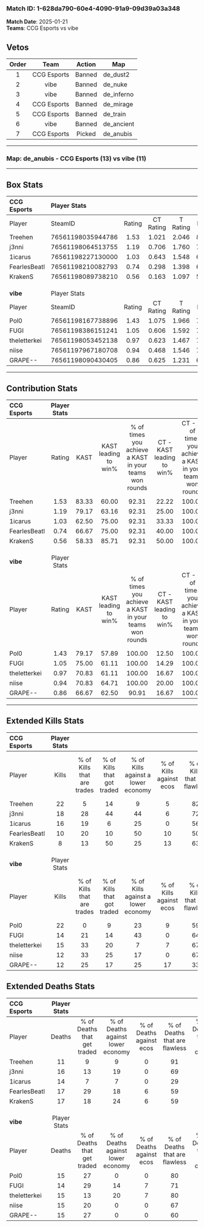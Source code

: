 ### Match ID: 1-628da790-60e4-4090-91a9-09d39a03a348  
**Match Date**: 2025-01-21  
**Teams**: CCG Esports vs vibe  

## Vetos  

| Order | Team | Action | Map |
| :---: | :--: | :----: | --- |
| 1 | CCG Esports | Banned | de_dust2 |
| 2 | vibe | Banned | de_nuke |
| 3 | vibe | Banned | de_inferno |
| 4 | CCG Esports | Banned | de_mirage |
| 5 | CCG Esports | Banned | de_train |
| 6 | vibe | Banned | de_ancient |
| 7 | CCG Esports | Picked | de_anubis |

---  

### **Map**: de_anubis - CCG Esports (13) vs vibe (11)  
---  

## Box Stats  

| **CCG Esports** | Player Stats      |        |           |          |       |      |       |         |        |      |     |
| :- | :- | :-: | :-: | :-: | :-: | :-: | :-: | :-: | :-: | :-: | :-: |
| Player          | SteamID           | Rating | CT Rating | T Rating | KAST  | ADR  | Kills | Assists | Deaths | K/D  | HS% |
| Treehen         | 76561198035944786 |  1.53  |   1.021   |  2.046   | 83.33 | 94.5 |  22   |    3    |   11   | 2.00 | 18  |
| j3nni           | 76561198064513755 |  1.19  |   0.706   |  1.760   | 79.17 | 74.5 |  18   |    4    |   16   | 1.13 | 50  |
| 1icarus         | 76561198227130000 |  1.03  |   0.643   |  1.548   | 62.50 | 74.8 |  16   |    3    |   14   | 1.14 | 37  |
| FearlesBeatl    | 76561198210082793 |  0.74  |   0.298   |  1.398   | 66.67 | 59.1 |  10   |    4    |   17   | 0.59 | 70  |
| KrakenS         | 76561198089738210 |  0.56  |   0.163   |  1.097   | 58.33 | 45.9 |   8   |    4    |   17   | 0.47 | 75  |
|                 |                   |        |           |          |       |      |       |         |        |      |     |
|                 |                   |        |           |          |       |      |       |         |        |      |     |
|                 |                   |        |           |          |       |      |       |         |        |      |     |
| **vibe**        | Player Stats      |        |           |          |       |      |       |         |        |      |     |
| Player          | SteamID           | Rating | CT Rating | T Rating | KAST  | ADR  | Kills | Assists | Deaths | K/D  | HS% |
| Pol0            | 76561198167738896 |  1.43  |   1.075   |  1.966   | 79.17 | 93.3 |  22   |    8    |   15   | 1.47 | 13  |
| FUGI            | 76561198386151241 |  1.05  |   0.606   |  1.592   | 75.00 | 66.4 |  14   |    8    |   14   | 1.00 | 50  |
| theletterkei    | 76561198053452138 |  0.97  |   0.623   |  1.467   | 70.83 | 52.0 |  15   |    4    |   15   | 1.00 | 66  |
| niise           | 76561197967180708 |  0.94  |   0.468   |  1.546   | 70.83 | 74.3 |  12   |    6    |   15   | 0.80 | 66  |
| GRAPE--         | 76561198090430405 |  0.86  |   0.625   |  1.231   | 66.67 | 57.5 |  12   |    6    |   15   | 0.80 | 66  |
---  

## Contribution Stats  

| **CCG Esports** | Player Stats |       |                      |                                                        |                           |                                                             |                          |                                                            |
| :- | :-: | :-: | :-: | :-: | :-: | :-: | :-: | :-: |
| Player          |    Rating    | KAST  | KAST leading to win% | % of times you achieve a KAST in your teams won rounds | CT - KAST leading to win% | CT - % of times you achieve a KAST in your teams won rounds | T - KAST leading to win% | T - % of times you achieve a KAST in your teams won rounds |
| Treehen         |     1.53     | 83.33 |        60.00         |                         92.31                          |           22.22           |                           100.00                            |          90.91           |                           90.91                            |
| j3nni           |     1.19     | 79.17 |        63.16         |                         92.31                          |           25.00           |                           100.00                            |          90.91           |                           90.91                            |
| 1icarus         |     1.03     | 62.50 |        75.00         |                         92.31                          |           33.33           |                           100.00                            |          100.00          |                           90.91                            |
| FearlesBeatl    |     0.74     | 66.67 |        75.00         |                         92.31                          |           40.00           |                           100.00                            |          90.91           |                           90.91                            |
| KrakenS         |     0.56     | 58.33 |        85.71         |                         92.31                          |           50.00           |                           100.00                            |          100.00          |                           90.91                            |
|                 |              |       |                      |                                                        |                           |                                                             |                          |                                                            |
|                 |              |       |                      |                                                        |                           |                                                             |                          |                                                            |
|                 |              |       |                      |                                                        |                           |                                                             |                          |                                                            |
| **vibe**        | Player Stats |       |                      |                                                        |                           |                                                             |                          |                                                            |
| Player          |    Rating    | KAST  | KAST leading to win% | % of times you achieve a KAST in your teams won rounds | CT - KAST leading to win% | CT - % of times you achieve a KAST in your teams won rounds | T - KAST leading to win% | T - % of times you achieve a KAST in your teams won rounds |
| Pol0            |     1.43     | 79.17 |        57.89         |                         100.00                         |           12.50           |                           100.00                            |          90.91           |                           100.00                           |
| FUGI            |     1.05     | 75.00 |        61.11         |                         100.00                         |           14.29           |                           100.00                            |          90.91           |                           100.00                           |
| theletterkei    |     0.97     | 70.83 |        61.11         |                         100.00                         |           16.67           |                           100.00                            |          83.33           |                           100.00                           |
| niise           |     0.94     | 70.83 |        64.71         |                         100.00                         |           20.00           |                           100.00                            |          83.33           |                           100.00                           |
| GRAPE--         |     0.86     | 66.67 |        62.50         |                         90.91                          |           16.67           |                           100.00                            |          90.00           |                           90.00                            |
---  

## Extended Kills Stats  

| **CCG Esports** | Player Stats |                            |                            |                                    |                         |                              |                                 |                                       |                    |           |
| :- | :-: | :-: | :-: | :-: | :-: | :-: | :-: | :-: | :-: | :-: |
| Player          |    Kills     | % of Kills that are trades | % of Kills that got traded | % of Kills against a lower economy | % of Kills against ecos | % of Kills that are flawless | % of Kills that are close duels | % of Kills that are assisted by flash | Pistol Round Kills | AWP Kills |
| Treehen         |      22      |             5              |             14             |                 9                  |            5            |              82              |                9                |                   0                   |         3          |    14     |
| j3nni           |      18      |             28             |             44             |                 44                 |            6            |              72              |                6                |                   0                   |         0          |     0     |
| 1icarus         |      16      |             19             |             6              |                 25                 |            0            |              56              |                6                |                   0                   |         2          |     0     |
| FearlesBeatl    |      10      |             20             |             10             |                 50                 |           10            |              50              |               20                |                   0                   |         0          |     0     |
| KrakenS         |      8       |             13             |             50             |                 25                 |           13            |              63              |                0                |                  13                   |         1          |     0     |
|                 |              |                            |                            |                                    |                         |                              |                                 |                                       |                    |           |
|                 |              |                            |                            |                                    |                         |                              |                                 |                                       |                    |           |
|                 |              |                            |                            |                                    |                         |                              |                                 |                                       |                    |           |
| **vibe**        | Player Stats |                            |                            |                                    |                         |                              |                                 |                                       |                    |           |
| Player          |    Kills     | % of Kills that are trades | % of Kills that got traded | % of Kills against a lower economy | % of Kills against ecos | % of Kills that are flawless | % of Kills that are close duels | % of Kills that are assisted by flash | Pistol Round Kills | AWP Kills |
| Pol0            |      22      |             0              |             9              |                 23                 |            9            |              59              |                9                |                   0                   |         3          |    14     |
| FUGI            |      14      |             21             |             14             |                 43                 |            0            |              64              |                7                |                  14                   |         0          |     0     |
| theletterkei    |      15      |             33             |             20             |                 7                  |            7            |              67              |                7                |                   7                   |         2          |     0     |
| niise           |      12      |             33             |             25             |                 17                 |            0            |              67              |                8                |                  17                   |         1          |     0     |
| GRAPE--         |      12      |             25             |             17             |                 25                 |           17            |              33              |                8                |                   8                   |         1          |     2     |
## Extended Deaths Stats  

| **CCG Esports** | Player Stats |                             |                                   |                          |                               |                            |                           |               |
| :- | :-: | :-: | :-: | :-: | :-: | :-: | :-: | :-: |
| Player          |    Deaths    | % of Deaths that get traded | % of Deaths against lower economy | % of Deaths against ecos | % of Deaths that are flawless | % of Deaths that are close | % of Deaths while blinded | Deaths to AWP |
| Treehen         |      11      |              9              |                 9                 |            0             |              91               |             9              |             9             |       1       |
| j3nni           |      16      |             13              |                19                 |            0             |              69               |             6              |             6             |       3       |
| 1icarus         |      14      |              7              |                 7                 |            0             |              29               |             7              |             7             |       3       |
| FearlesBeatl    |      17      |             29              |                18                 |            6             |              59               |             12             |             6             |       5       |
| KrakenS         |      17      |             18              |                24                 |            6             |              59               |             6              |            12             |       4       |
|                 |              |                             |                                   |                          |                               |                            |                           |               |
|                 |              |                             |                                   |                          |                               |                            |                           |               |
|                 |              |                             |                                   |                          |                               |                            |                           |               |
| **vibe**        | Player Stats |                             |                                   |                          |                               |                            |                           |               |
| Player          |    Deaths    | % of Deaths that get traded | % of Deaths against lower economy | % of Deaths against ecos | % of Deaths that are flawless | % of Deaths that are close | % of Deaths while blinded | Deaths to AWP |
| Pol0            |      15      |             27              |                 0                 |            0             |              80               |             0              |             0             |       2       |
| FUGI            |      14      |             29              |                14                 |            7             |              71               |             7              |             7             |       1       |
| theletterkei    |      15      |             13              |                20                 |            7             |              80               |             7              |             0             |       2       |
| niise           |      15      |             20              |                 0                 |            0             |              67               |             20             |             0             |       7       |
| GRAPE--         |      15      |             27              |                 0                 |            0             |              60               |             7              |             0             |       2       |

